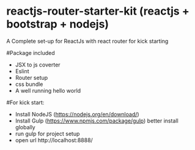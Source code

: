 # reactjs-router-starter-kit (reactjs + bootstrap + nodejs)

A Complete set-up for ReactJs with react router for kick starting

#Package included
 - JSX to js coverter
 - Eslint
 - Router setup
 - css bundle
 - A well running hello world
 
 #For kick start:
 - Install NodeJS (https://nodejs.org/en/download/)
 - Install Gulp (https://www.npmjs.com/package/gulp) better install globally
 - run gulp for project setup
 - open url http://localhost:8888/
 
 
 
